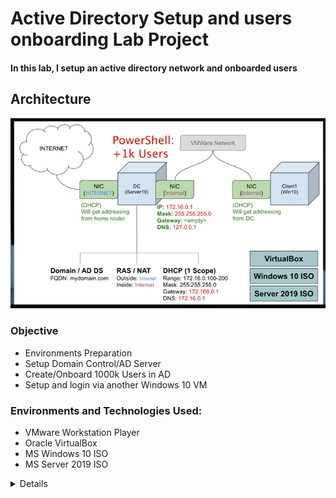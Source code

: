 # Active Directory Setup and users onboarding Lab Project
#### In this lab, I setup an active directory network and onboarded users
## Architecture
![Architecture](./images/architecture.png)

### Objective
- Environments Preparation
- Setup Domain Control/AD Server
- Create/Onboard 1000k Users in AD
- Setup and login via another Windows 10 VM

### Environments and Technologies Used:

- VMware Workstation Player
- Oracle VirtualBox
- MS Windows 10 ISO
- MS Server 2019 ISO

<details close>

<div>

</summary>

<b>

### Environments Preparation
1. Download and install VMWare and Orace virtual box plus extention pack
2. Download and Install Windows 10 VM
3. Download and Install Windows Server 2019 as a Domain Controller

### Setup Domain Control on Window Server 2019
1. Setup Active Directory Server
2. RAS/NAT Setup
3. DHCP Setup

### Create/Onboard 1000k Users in AD

### Setup and login via another Windows 10 VM

### Conclusion
In this Lab, I gain an understanding of how active directory and Windows networking works.